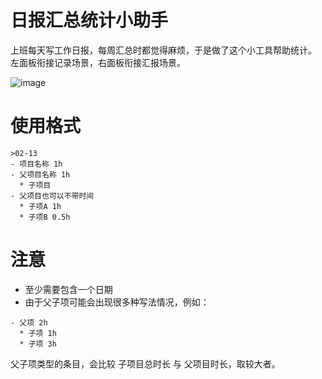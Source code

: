 # 日报汇总统计小助手
上班每天写工作日报，每周汇总时都觉得麻烦，于是做了这个小工具帮助统计。
左面板衔接记录场景，右面板衔接汇报场景。

![image](https://github.com/user-attachments/assets/17a818e9-ed0a-4f80-9186-272241860de7)

# 使用格式
```
>02-13
- 项目名称 1h
- 父项目名称 1h
  * 子项目
- 父项目也可以不带时间
  * 子项A 1h
  * 子项B 0.5h
 ```

# 注意
* 至少需要包含一个日期
* 由于父子项可能会出现很多种写法情况，例如：
```
- 父项 2h
  * 子项 1h
  * 子项 3h
```
父子项类型的条目，会比较 子项目总时长 与 父项目时长，取较大者。
